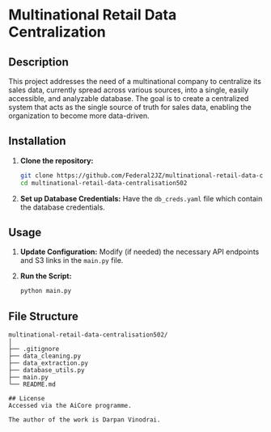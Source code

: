 # Multinational Retail Data Centralization

## Description
This project addresses the need of a multinational company to centralize its sales data, currently spread across various sources, into a single, easily accessible, and analyzable database. The goal is to create a centralized system that acts as the single source of truth for sales data, enabling the organization to become more data-driven.

## Installation
1. **Clone the repository:**
    ```bash
    git clone https://github.com/Federal2JZ/multinational-retail-data-centralisation502.git
    cd multinational-retail-data-centralisation502
    ```

2. **Set up Database Credentials:**
    Have the `db_creds.yaml` file which contain the database credentials.

## Usage
1. **Update Configuration:**
    Modify (if needed) the necessary API endpoints and S3 links in the `main.py` file.

2. **Run the Script:**
    ```bash
    python main.py
    ```

## File Structure

```plaintext
multinational-retail-data-centralisation502/
│
├── .gitignore
├── data_cleaning.py
├── data_extraction.py
├── database_utils.py
├── main.py
└── README.md

## License
Accessed via the AiCore programme.

The author of the work is Darpan Vinodrai.